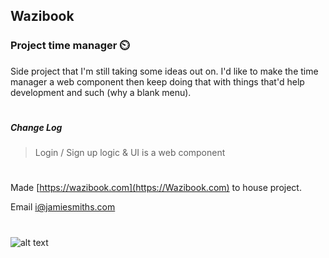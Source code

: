## Wazibook
### Project time manager ⏲️

Side project that I'm still taking some ideas out on.
I'd like to make the time manager a web component then keep doing that with things that'd help development and such
(why a blank menu).
#

##### Change Log
> Login / Sign up logic & UI is a web component
#
Made [https://wazibook.com](https://Wazibook.com)
 to house project.  

Email [i@jamiesmiths.com](mailto:i@jamiesmiths.com)

#

![alt text](http://i.imgur.com/F8UfAoj.png "mobile screenie")